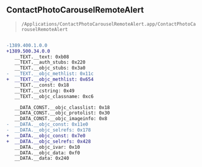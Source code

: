 ## ContactPhotoCarouselRemoteAlert

> `/Applications/ContactPhotoCarouselRemoteAlert.app/ContactPhotoCarouselRemoteAlert`

```diff

-1389.400.1.0.0
+1389.500.34.0.0
   __TEXT.__text: 0xb08
   __TEXT.__auth_stubs: 0x220
   __TEXT.__objc_stubs: 0x3a0
-  __TEXT.__objc_methlist: 0x11c
+  __TEXT.__objc_methlist: 0x654
   __TEXT.__const: 0x18
   __TEXT.__cstring: 0x49
   __TEXT.__objc_classname: 0xc6

   __DATA_CONST.__objc_classlist: 0x18
   __DATA_CONST.__objc_protolist: 0x30
   __DATA_CONST.__objc_imageinfo: 0x8
-  __DATA.__objc_const: 0x11e0
-  __DATA.__objc_selrefs: 0x178
+  __DATA.__objc_const: 0x7e0
+  __DATA.__objc_selrefs: 0x428
   __DATA.__objc_ivar: 0x10
   __DATA.__objc_data: 0xf0
   __DATA.__data: 0x240

```

